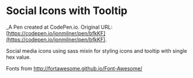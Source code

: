 # Social Icons with Tooltip
 _A Pen created at CodePen.io. Original URL: [https://codepen.io/jonmilner/pen/bfkKF](https://codepen.io/jonmilner/pen/bfkKF).

 Social media icons using sass mixin for styling icons and tooltip with single hex value.

Fonts from http://fortawesome.github.io/Font-Awesome/